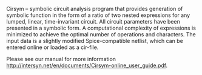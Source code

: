 Cirsym – symbolic circuit analysis program that provides generation of symbolic function in the form of a ratio of two nested expressions for any lumped, linear, time-invariant circuit. All circuit parameters have been presented in a symbolic form. A computational complexity of expressions is minimized to achieve the optimal number of operations and characters. The input data is a slightly modified Spice-compatible netlist, which can be entered online or loaded as a cir-file. 

Please see our manual for more information http://intersyn.net/en/documents/Cirsym-online_user_guide.pdf.
